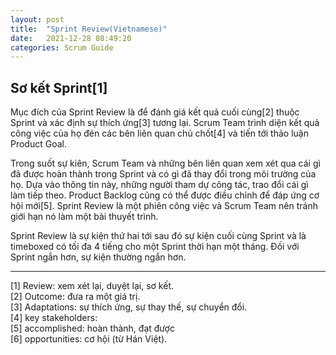 ```yaml
---
layout: post
title:  "Sprint Review(Vietnamese)"
date:   2021-12-28 08:49:20
categories: Scrum Guide
---
```


## Sơ kết Sprint[1]

Mục đích của Sprint Review là để đánh giá kết quả cuối cùng[2] thuộc Sprint và xác định sự thích ứng[3] tương lại. Scrum Team trình diện kết quả công việc của họ đén các bên liên quan chủ chốt[4] và tiến tới thảo luận Product Goal.

Trong suốt sự kiên, Scrum Team và những bên liên quan xem xét qua cái gì đã được hoàn thành trong Sprint và có gì đã thay đổi trong môi trường của họ. Dựa vào thông tin này, những người tham dự công tác, trao đổi cái gì làm tiếp theo. Product Backlog cũng có thể được điều chỉnh để đáp ứng cơ hội mới[5]. Sprint Review là một phiên công việc và Scrum Team nên tránh giới hạn nó làm một bài thuyết trình. 

Sprint Review là sự kiện thứ hai tới sau đó sự kiện cuối cùng Sprint và là timeboxed có tối đa 4 tiếng cho một Sprint thời hạn một tháng. Đối với Sprint ngắn hơn, sự kiện thường ngắn hơn.

---

[1] Review: xem xét lại, duyệt lại, sơ kết.<br>
[2] Outcome: đưa ra một giá trị.<br>
[3] Adaptations: sự thích ứng, sự thay thế, sự chuyển đổi.<br>
[4] key stakeholders:<br>
[5] accomplished: hoàn thành, đạt được <br>
[6] opportunities: cơ hội (từ Hán Việt).<br>
